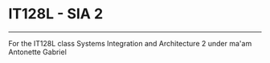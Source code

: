 # IT128L - SIA 2  
***
For the IT128L class Systems Integration and Architecture 2 under ma'am Antonette Gabriel

